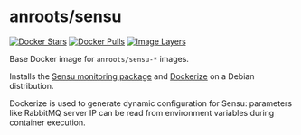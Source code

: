 # anroots/sensu

[![Docker Stars](https://img.shields.io/docker/stars/anroots/sensu.svg)](https://hub.docker.com/r/anroots/sensu)
[![Docker Pulls](https://img.shields.io/docker/pulls/anroots/sensu.svg)](https://hub.docker.com/r/anroots/sensu)
[![Image Layers](https://badge.imagelayers.io/anroots/sensu.svg)](https://imagelayers.io/?images=anroots/sensu)

Base Docker image for `anroots/sensu-*` images.

Installs the [Sensu monitoring package](https://sensuapp.org) and [Dockerize](https://github.com/jwilder/dockerize) on a Debian distribution.

Dockerize is used to generate dynamic configuration for Sensu: parameters like RabbitMQ server IP can be read from environment variables during container execution.